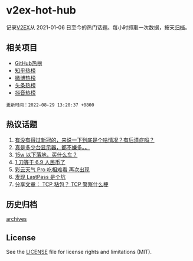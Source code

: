 # v2ex-hot-hub

 记录[V2EX](https://www.v2ex.com/)从 2021-01-06 日至今的热门话题。每小时抓取一次数据，按天[归档](archives)。
 
 ## 相关项目

- [GitHub热榜](https://github.com/lonnyzhang423/github-hot-hub)
- [知乎热榜](https://github.com/lonnyzhang423/zhihu-hot-hub)
- [微博热榜](https://github.com/lonnyzhang423/weibo-hot-hub)
- [头条热榜](https://github.com/lonnyzhang423/toutiao-hot-hub)
- [抖音热榜](https://github.com/lonnyzhang423/douyin-hot-hub)


 `更新时间：2022-08-29 13:20:37 +0800`

## 热议话题

1. [有没有得过新冠的，来说一下到底是个啥情况？有后遗症吗？](https://www.v2ex.com/t/876022)
1. [真是多少台显示器，都不嫌多。。](https://www.v2ex.com/t/875998)
1. [15w 以下落地，买什么车？](https://www.v2ex.com/t/876096)
1. [1 刀等于 6.9 人民币了](https://www.v2ex.com/t/876064)
1. [彩云天气 Pro 吃相难看 再次出现](https://www.v2ex.com/t/875963)
1. [发现 LastPass 是个坑](https://www.v2ex.com/t/875964)
1. [分享文章： TCP 粘包？ TCP 警察什么梗](https://www.v2ex.com/t/876066)

## 历史归档

[archives](archives)

## License

See the [LICENSE](LICENSE) file for license rights and limitations (MIT).
